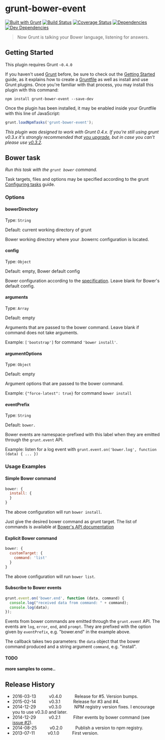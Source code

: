 # grunt-bower-event

[![Built with Grunt][grunt-img]][grunt-url] [![Build Status][travis-img]][travis-url] [![Coverage Status][coveralls-img]][coveralls-url] [![Dependencies][deps-img]][deps-url] [![Dev Dependencies][devdeps-img]][devdeps-url]

> Now Grunt is talking your Bower language, listening for answers.



## Getting Started
This plugin requires Grunt `~0.4.0`

If you haven't used [Grunt](http://gruntjs.com/) before, be sure to check out the [Getting Started](http://gruntjs.com/getting-started) guide, as it explains how to create a [Gruntfile](http://gruntjs.com/sample-gruntfile) as well as install and use Grunt plugins. Once you're familiar with that process, you may install this plugin with this command:

```shell
npm install grunt-bower-event --save-dev
```

Once the plugin has been installed, it may be enabled inside your Gruntfile with this line of JavaScript:

```js
grunt.loadNpmTasks('grunt-bower-event');
```

*This plugin was designed to work with Grunt 0.4.x. If you're still using grunt v0.3.x it's strongly recommended that [you upgrade](http://gruntjs.com/upgrading-from-0.3-to-0.4), but in case you can't please use [v0.3.2](https://github.com/gruntjs/grunt-contrib-copy/tree/grunt-0.3-stable).*



## Bower task
_Run this task with the `grunt bower` command._

Task targets, files and options may be specified according to the grunt [Configuring tasks](http://gruntjs.com/configuring-tasks) guide.
### Options

#### bowerDirectory

Type: `String`

Default: current working directory of grunt

Bower working directory where your .bowerrc configuration is located.


#### config

Type: `Object`

Default: empty, Bower default config

Bower configuration according to the [specification](https://github.com/bower/config/blob/master/lib/util/defaults.js#L22-L41).
Leave blank for Bower's default config.


#### arguments

Type: `Array`

Default: empty

Arguments that are passed to the bower command.
Leave blank if command does not take arguments.

Example: ```['bootstrap']``` for command  ```'bower install'```.


#### argumentOptions

Type: `Object`

Default: empty

Argument options that are passed to the bower command.

Example: ```{"force-latest": true}``` for command ```bower install```


#### eventPrefix

Type: `String`

Default: `bower.`

Bower events are namespace-prefixed with this label when they are emitted through the ```grunt.event``` API.

Example: listen for a log event with ```grunt.event.on('bower.log', function (data) { ... })```


### Usage Examples

#### Simple Bower command

```js
bower: {
  install: {
  }
}
```

The above configuration will run ```bower install```.

Just give the desired bower command as grunt target. The list of commands is available at [Bower's API documentation](http://bower.io/docs/api/)

#### Explicit Bower command

```js
bower: {
  customTarget: {
    command: 'list'
  }
}
```

The above configuration will run ```bower list```.

#### Subscribe to Bower events

```js
grunt.event.on('bower.end', function (data, command) {
  console.log("received data from command: " + command);
  console.log(data);
});
```

Events from bower commands are emitted through the ```grunt.event``` API. The events are ```log```, ```error```,
```end```, and  ```prompt```.  They are prefixed with the option given by ```eventPrefix```, e.g. "bower.end" in the
example above.

The callback takes two parameters: the ```data``` object that the bower command produced and a string argument
```command```, e.g. "install".

#### TODO

**more samples to come..**



## Release History

 * 2016-03-13   v0.4.0   Release for #5. Version bumps.
 * 2015-02-14   v0.3.1   Release for #3 and #4.
 * 2014-12-29   v0.3.0   NPM registry version fixes. I encourage you to use v0.3.0 and later.
 * 2014-12-29   v0.2.1   Filter events by bower command (see [issue #2]("https://github.com/dherges/grunt-bower-event/issues/2" "Issue #2")).
 * 2014-08-25   v0.2.0   Publish a version to npm registry.
 * 2013-07-11   v0.1.0   First version.



[grunt-img]:     https://cdn.gruntjs.com/builtwith.png
[grunt-url]:     http://gruntjs.com/
[travis-img]:    https://travis-ci.org/dherges/grunt-bower-event.svg?branch=master
[travis-url]:    https://travis-ci.org/dherges/grunt-bower-event
[coveralls-img]: https://img.shields.io/coveralls/dherges/grunt-bower-event.svg
[coveralls-url]: https://coveralls.io/r/dherges/grunt-bower-event?branch=master
[deps-img]:      https://david-dm.org/dherges/grunt-bower-event.png
[deps-url]:      https://david-dm.org/dherges/grunt-bower-event
[devdeps-img]:   https://david-dm.org/dherges/grunt-bower-event/dev-status.png
[devdeps-url]:   https://david-dm.org/dherges/grunt-bower-event#info=devDependencies
